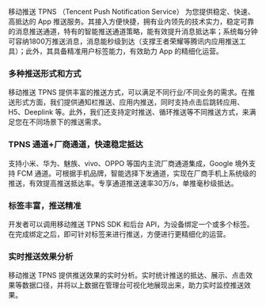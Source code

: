 移动推送 TPNS （Tencent Push Notification Service） 为您提供稳定、快速、高抵达的 App 推送服务。其接入方便快捷，拥有业内领先的技术实力，稳定可靠的消息推送通道，特有的智能推送通道策略，能有效提升消息抵达率；系统每分钟可容纳1800万推送消息，消息能秒级到达（支撑王者荣耀等腾讯内应用推送工具）；此外，其具备精准用户标签能力，有效助力 App 的精细化运营。



### 多种推送形式和方式
移动推送 TPNS 提供丰富的推送方式，可以满足不同行业/不同业务的需求。在推送形式方面，我们提供通知栏推送、应用内推送，同时支持点击后跳转应用、H5、Deeplink 等。此外，我们还支持定时推送、循环推送等不同推送方式，来满足您在不同场景下的推送需求。

### TPNS 通道+厂商通道，快速稳定抵达
支持小米、华为、魅族、vivo、OPPO 等国内主流厂商通道集成，Google 境外支持 FCM 通道。可根据手机品牌，智能选择下发通道，实现在厂商手机上系统级的推送，有效提高推送抵达率。专享通道推送速率30万/s，单推毫秒级抵达。


### 标签丰富，推送精准
开发者可以调用移动推送 TPNS  SDK 和后台 API，为设备绑定一个或多个标签。在完成绑定之后，即可针对标签来进行推送，方便进行更精细化的运营。

### 实时推送效果分析
移动推送 TPNS 提供推送效果的实时分析。实时统计推送的抵达、展示、点击效果等数据口径，并将以上数据在管理台可视化地展现出来，助力实时监控推送效果。
